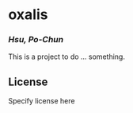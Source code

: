 # oxalis
### _Hsu, Po-Chun_

This is a project to do ... something.

## License

Specify license here

